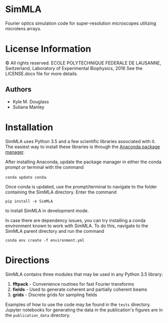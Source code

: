 # SimMLA

Fourier optics simulation code for super-resolution microscopes
utilizing microlens arrays.

# License Information

© All rights reserved. ECOLE POLYTECHNIQUE FEDERALE DE LAUSANNE,
Switzerland, Laboratory of Experimental Biophysics, 2016
See the LICENSE.docx file for more details.

## Authors

- Kyle M. Douglass
- Suliana Manley

# Installation

SimMLA uses Python 3.5 and a few scientific libraries associated with
it. The easiest way to install these libraries is through the
[Anaconda package manager](https://www.continuum.io/downloads).

After installing Anaconda, update the package manager in either the
conda prompt or terminal with the command

`conda update conda`.

Once conda is updated, use the prompt/terminal to navigate to the
folder containing the SimMLA directory. Enter the command

`pip install -e SimMLA`

to install SimMLA in development mode.

In case there are dependency issues, you can try installing a conda
environment known to work with SimMLA. To do this, navigate to the
SimMLA parent directory and run the command

`conda env create -f environment.yml`

# Directions

SimMLA contains three modules that may be used in any Python 3.5
library:

1. **fftpack** - Convenience routines for fast Fourier transforms
2. **fields** - Used to generate coherent and partially coherent beams
3. **grids**  - Discrete grids for sampling fields

Examples of how to use the code may be found in the `tests` directory.
Jupyter notebooks for generating the data in the publication's figures
are in the `publication_data` directory.
